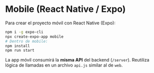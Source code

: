 # Mobile (React Native / Expo)

Para crear el proyecto móvil con React Native (Expo):

```bash
npm i -g expo-cli
npx create-expo-app mobile
# Dentro de mobile:
npm install
npm run start
```

La app móvil consumirá la **misma API** del backend (`/server`). Reutiliza lógica de llamadas en un archivo `api.js` similar al de `web`.
